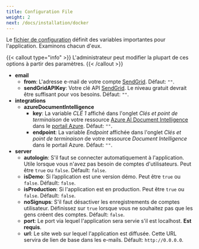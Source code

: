 ```yaml
---
title: Configuration File
weight: 2
next: /docs/installation/docker
---
```


Le [fichier de configuration](https://github.com/reaper47/recipya/blob/main/deploy/config.example.json) définit des variables importantes pour l'application. 
Examinons chacun d'eux.

{{< callout type="info" >}}
L'administrateur peut modifier la plupart de ces options à partir des paramètres.
{{< /callout >}}

- **email**
  - **from**: L'adresse e-mail de votre compte [SendGrid](https://sendgrid.com/). Défaut: `""`.
  - **sendGridAPIKey**: Votre clé API [SendGrid](https://app.sendgrid.com/settings/api_keys). Le niveau gratuit devrait être suffisant pour vos besoins. Défaut: `""`.
- **integrations**
  - **azureDocumentIntelligence**
    - **key**: La variable *CLÉ 1* affiché dans l'onglet *Clés et point de terminaison* de votre ressource [Azure AI Document Intelligence](https://azure.microsoft.com/en-us/products/ai-services/ai-document-intelligence) dans le [portail Azure](https://portal.azure.com/#home). Défaut:      `""`.
    - **endpoint**: La variable *Endpoint* affichée dans l'onglet *Clés et point de terminaison* de votre ressource *Document Intelligence* dans le portail Azure. Défaut: `""`.
- **server** 
  - **autologin**: S'il faut se connecter automatiquement à l'application. Utile lorsque vous n'avez pas besoin de comptes d'utilisateurs. Peut être `true` ou `false`. Défault: `false`.
  - **isDemo**: Si l’application est une version démo. Peut être `true` ou `false`. Défault: `false`.
  - **isProduction**: Si l'application est en production. Peut être `true` ou `false`. Défault: `false`.
  - **noSignups**: S'il faut désactiver les enregistrements de comptes utilisateur. Définissez sur `true` lorsque vous ne souhaitez pas que les gens créent des comptes. Défault: `false`.
  - **port**: Le port via lequel l'application sera servie s'il est localhost. __Est requis__.
  - **url**: Le site web sur lequel l'application est diffusée. Cette URL servira de lien de base dans les e-mails. Défault: `http://0.0.0.0`.
